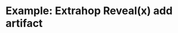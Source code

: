 <!--
    DO NOT MANUALLY EDIT THIS FILE
    THIS FILE IS AUTOMATICALLY GENERATED WITH resilient-sdk codegen
-->

# Example: Extrahop Reveal(x) add artifact

